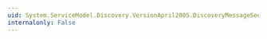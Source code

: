 ```yaml
---
uid: System.ServiceModel.Discovery.VersionApril2005.DiscoveryMessageSequenceApril2005.ToDiscoveryMessageSequence
internalonly: False
---
```

